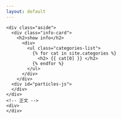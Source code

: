 ```yaml
---
layout: default
---
```



<body>
  <div class="index-wrapper">

    <div class="aside">
      <div class="info-card">
        <h2>show info</h2>
          <div>
            <ul class="categories-list">
              {% for cat in site.categories %}
                <h2> {{ cat[0] }} </h2>
              {% endfor %}
            </ul>
          </div>
        </div>
      <div id="particles-js">
      </div>
    </div>
    <!-- 正文 -->
    <div>
    </div>
  </div>
</body>
